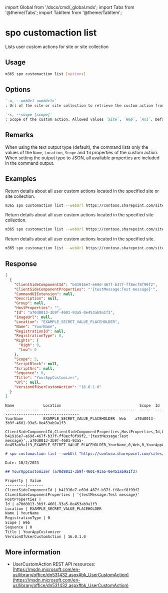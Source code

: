 <!-- DISCLAIMER: All secrets, passwords, and sensitive values in this document are examples only and not real credentials. -->
import Global from '/docs/cmd/_global.mdx';
import Tabs from '@theme/Tabs';
import TabItem from '@theme/TabItem';

# spo customaction list

Lists user custom actions for site or site collection

## Usage

```sh
m365 spo customaction list [options]
```

## Options

```md definition-list
`-u, --webUrl <webUrl>`
: Url of the site or site collection to retrieve the custom action from.

`-s, --scope [scope]`
: Scope of the custom action. Allowed values `Site`, `Web`, `All`. Default `All`.
```

<Global />

## Remarks

When using the text output type (default), the command lists only the values of the `Name`, `Location`, `Scope` and `Id` properties of the custom action. When setting the output type to JSON, all available properties are included in the command output.

## Examples

Return details about all user custom actions located in the specified site or site collection.

```sh
m365 spo customaction list --webUrl https://contoso.sharepoint.com/sites/test
```

Return details about all user custom actions located in the specified site collection.

```sh
m365 spo customaction list --webUrl https://contoso.sharepoint.com/sites/test --scope Site
```

Return details about all user custom actions located in the specified site.

```sh
m365 spo customaction list --webUrl https://contoso.sharepoint.com/sites/test --scope Web
```

## Response

<Tabs>
  <TabItem value="JSON">

  ```json
  [
    {
      "ClientSideComponentId": "b41916e7-e69d-467f-b37f-ff8ecf8f99f2",
      "ClientSideComponentProperties": "'{testMessage:Test message}'",
      "CommandUIExtension": null,
      "Description": null,
      "Group": null,
      "HostProperties": "",
      "Id": "a70d8013-3b9f-4601-93a5-0e453ab9a1f3",
      "ImageUrl": null,
      "Location": "EXAMPLE_SECRET_VALUE_PLACEHOLDER",
      "Name": "YourName",
      "RegistrationId": null,
      "RegistrationType": 0,
      "Rights": {
        "High": 0,
        "Low": 0
      },
      "Scope": 3,
      "ScriptBlock": null,
      "ScriptSrc": null,
      "Sequence": 0,
      "Title": "YourAppCustomizer",
      "Url": null,
      "VersionOfUserCustomAction": "16.0.1.0"
    }
  ]
  ```

  </TabItem>
  <TabItem value="Text">

  ```text
  Name             Location                                   Scope  Id
  ---------------  -----------------------------------------  -----  ------------------------------------
  YourName         EXAMPLE_SECRET_VALUE_PLACEHOLDER  Web    a70d8013-3b9f-4601-93a5-0e453ab9a1f3
  ```

  </TabItem>
  <TabItem value="CSV">

  ```csv
  ClientSideComponentId,ClientSideComponentProperties,HostProperties,Id,Location,Name,RegistrationType,Scope,Sequence,Title,VersionOfUserCustomAction
  b41916e7-e69d-467f-b37f-ff8ecf8f99f2,'{testMessage:Test message}',,a70d8013-3b9f-4601-93a5-0e453ab9a1f3,EXAMPLE_SECRET_VALUE_PLACEHOLDER,YourName,0,Web,0,YourAppCustomizer,16.0.1.0
  ```

  </TabItem>
  <TabItem value="Markdown">

  ```md
  # spo customaction list --webUrl "https://contoso.sharepoint.com/sites/sales"

  Date: 10/2/2023

  ## YourAppCustomizer (a70d8013-3b9f-4601-93a5-0e453ab9a1f3)

  Property | Value
  ---------|-------
  ClientSideComponentId | b41916e7-e69d-467f-b37f-ff8ecf8f99f2
  ClientSideComponentProperties | '{testMessage:Test message}'
  HostProperties |
  Id | a70d8013-3b9f-4601-93a5-0e453ab9a1f3
  Location | EXAMPLE_SECRET_VALUE_PLACEHOLDER
  Name | YourName
  RegistrationType | 0
  Scope | Web
  Sequence | 0
  Title | YourAppCustomizer
  VersionOfUserCustomAction | 16.0.1.0
  ```

  </TabItem>
</Tabs>

## More information

- UserCustomAction REST API resources: [https://msdn.microsoft.com/en-us/library/office/dn531432.aspx#bk_UserCustomAction](https://msdn.microsoft.com/en-us/library/office/dn531432.aspx#bk_UserCustomAction)
